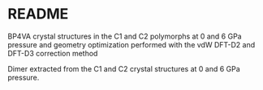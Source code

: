 # README
BP4VA crystal structures in the C1 and C2 polymorphs at 0 and 6 GPa pressure and geometry optimization performed with the vdW DFT-D2 and DFT-D3 correction method

Dimer extracted from the C1 and C2 crystal structures at 0 and 6 GPa pressure.